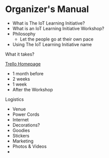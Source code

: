 # Organizer's Manual

- What is The IoT Learning Initiative?
- What is an IoT Learning Initiative Workshop?
- Philosophy
  - Let the people go at their own pace
- Using The IoT Learning Initiative name

What it takes?

[Trello Homepage](https://trello.com/)

- 1 month before
- 2 weeks
- 1 week
- After the Workshop

Logistics

- Venue
- Power Cords
- Internet
- Decorations?
- Goodies
- Stickers
- Marketing
- Photos & Videos
- 




